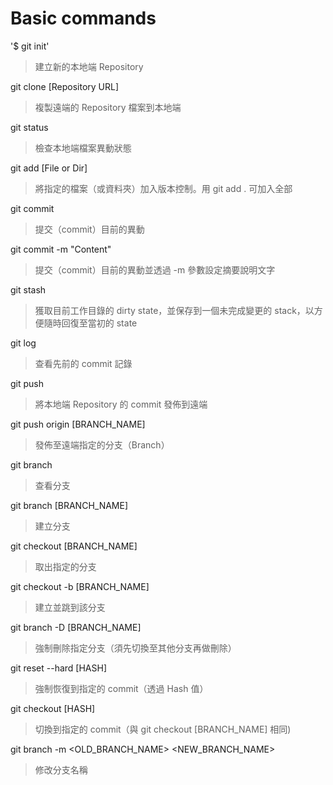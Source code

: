 # Basic commands

'$ git init'
> 建立新的本地端 Repository

git clone [Repository URL]
> 複製遠端的 Repository 檔案到本地端

git status
> 檢查本地端檔案異動狀態

git add [File or Dir]
> 將指定的檔案（或資料夾）加入版本控制。用 git add . 可加入全部

git commit
> 提交（commit）目前的異動

git commit -m "Content"
> 提交（commit）目前的異動並透過 -m 參數設定摘要說明文字

git stash
> 獲取目前工作目錄的 dirty state，並保存到一個未完成變更的 stack，以方便隨時回復至當初的 state

git log
> 查看先前的 commit 記錄

git push
> 將本地端 Repository 的 commit 發佈到遠端

git push origin [BRANCH_NAME]
> 發佈至遠端指定的分支（Branch）

git branch
> 查看分支

git branch [BRANCH_NAME]
> 建立分支

git checkout [BRANCH_NAME]
> 取出指定的分支

git checkout -b [BRANCH_NAME]
> 建立並跳到該分支

git branch -D [BRANCH_NAME]
> 強制刪除指定分支（須先切換至其他分支再做刪除）

git reset --hard [HASH]
> 強制恢復到指定的 commit（透過 Hash 值）

git checkout [HASH]
> 切換到指定的 commit（與 git checkout [BRANCH_NAME] 相同)

git branch -m <OLD_BRANCH_NAME> <NEW_BRANCH_NAME>
> 修改分支名稱










